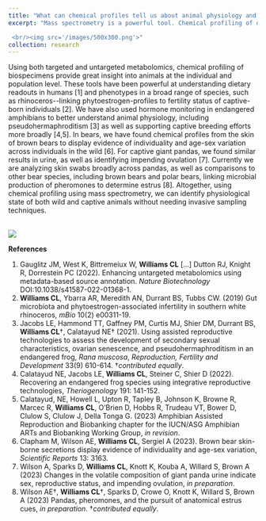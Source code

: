 ```yaml
---
title: "What can chemical profiles tell us about animal physiology and health status?"
excerpt: "Mass spectrometry is a powerful tool. Chemical profiling of different biospecimens gives insight into animals at the individual and population level. Our work using both targeted and untargeted mass spectrometry provides dietary readouts, connects infertility phenotype to phytoestrogen concentrations, as well as identifies individuals and their reproductive state using individual profiling. 

 <br/><img src='/images/500x300.png'>"
collection: research
---
```


Using both targeted and untargeted metabolomics, chemical profiling of biospecimens provide great insight into animals at the individual and population level. These tools have been powerful at understanding dietary readouts in humans [1] and phenotypes in a broad range of species, such as rhinoceros--linking phytoestrogen-profiles to fertility status of captive-born individuals [2]. We have also used hormone monitoring in endangered amphibians to better understand animal physiology, including pseudohermaphroditism [3] as well as supporting captive breeding efforts more broadly [4,5]. In bears, we have found chemical profiles from the skin of brown bears to display evidence of individuality and age-sex variation across individuals in the wild [6]. For captive giant pandas, we found similar results in urine, as well as identifying impending ovulation [7]. Currently we are analyzing skin swabs broadly across pandas, as well as comparisons to other bear species, including brown bears and polar bears, linking microbial production of pheromones to determine estrus [8]. Altogether, using chemical profiling using mass spectrometry, we can identify physiological state of both wild and captive animals without needing invasive sampling techniques. 

<br/><img src='/images/500x300.png'>

<b>References</b>
1. Gauglitz JM, West K, Bittremeiux W, <b>Williams CL</b> […] Dutton RJ, Knight R, Dorrestein PC (2022). Enhancing untargeted metabolomics using metadata-based source annotation. <i>Nature Biotechnology</i> DOI:10.1038/s41587-022-01368-1.
2. <b>Williams CL</b>, Ybarra AR, Meredith AN, Durrant BS, Tubbs CW. (2019) Gut microbiota and phytoestrogen-associated infertility in southern white rhinoceros, <i>mBio</i> 10(2) e00311-19.
3. Jacobs LE, Hammond TT, Gaffney PM, Curtis MJ, Shier DM, Durrant BS, <b>Williams CL</b>†, Calatayud NE† (2021). Using assisted reproductive technologies to assess the development of secondary sexual characteristics, ovarian senescence, and pseudohermaphroditism in an endangered frog, <i>Rana muscosa</i>, <i>Reproduction, Fertility and Development</i> 33(9) 610-614. †<i>contributed equally</i>.
4. Calatayud NE, Jacobs LE, <b>Williams CL</b>, Steiner C, Shier D (2022). Recovering an endangered frog species using integrative reproductive technologies, <i>Theriogenology</i> 191: 141-152.
5. Calatayud, NE, Howell L, Upton R, Tapley B, Johnson K, Browne R, Marcec R, <b>Williams CL</b>, O’Brien D, Hobbs R, Trudeau VT, Bower D, Clulow S, Clulow J, Della Tonga G. (2023) Amphibian Assisted Reproduction and Biobanking chapter for the IUCN/ASG Amphibian ARTs and Biobanking Working Group, <i>in revision</i>.
6. Clapham M, Wilson AE, <b>Williams CL</b>, Sergiel A (2023). Brown bear skin-borne secretions display evidence of individuality and age-sex variation, <i>Scientific Reports</i> 13: 3163.
7. Wilson A, Sparks D, <b>Williams CL</b>, Knott K, Kouba A, Willard S, Brown A (2023) Changes in the volatile composition of giant panda urine indicate sex, reproductive status, and impending ovulation, <i>in preparation</i>.
8. Wilson AE†, <b>Williams CL</b>†, Sparks D, Crowe O, Knott K, Willard S, Brown A (2023) Pandas, pheromones, and the pursuit of anatomical estrus cues, <i>in preparation</i>. †<i>contributed equally</i>.
 


